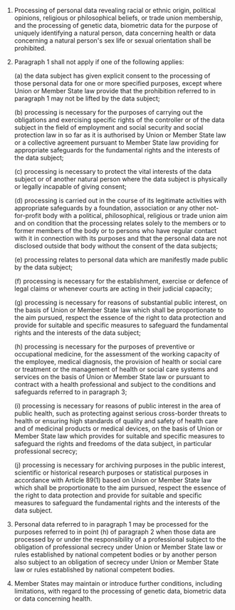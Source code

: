 1. Processing of personal data revealing racial or ethnic origin, political opinions, religious or philosophical beliefs, or trade union membership, and the processing of genetic data, biometric data for the purpose of uniquely identifying a natural person, data concerning health or data concerning a natural person's sex life or sexual orientation shall be prohibited.

2. Paragraph 1 shall not apply if one of the following applies:

    (a) the data subject has given explicit consent to the processing of those personal data for one or more specified purposes, except where Union or Member State law provide that the prohibition referred to in paragraph 1 may not be lifted by the data subject;

    (b) processing is necessary for the purposes of carrying out the obligations and exercising specific rights of the controller or of the data subject in the field of employment and social security and social protection law in so far as it is authorised by Union or Member State law or a collective agreement pursuant to Member State law providing for appropriate safeguards for the fundamental rights and the interests of the data subject;

    &#40;c) processing is necessary to protect the vital interests of the data subject or of another natural person where the data subject is physically or legally incapable of giving consent;

    (d) processing is carried out in the course of its legitimate activities with appropriate safeguards by a foundation, association or any other not-for-profit body with a political, philosophical, religious or trade union aim and on condition that the processing relates solely to the members or to former members of the body or to persons who have regular contact with it in connection with its purposes and that the personal data are not disclosed outside that body without the consent of the data subjects;

    (e) processing relates to personal data which are manifestly made public by the data subject;

    (f) processing is necessary for the establishment, exercise or defence of legal claims or whenever courts are acting in their judicial capacity;

    (g) processing is necessary for reasons of substantial public interest, on the basis of Union or Member State law which shall be proportionate to the aim pursued, respect the essence of the right to data protection and provide for suitable and specific measures to safeguard the fundamental rights and the interests of the data subject;

    (h) processing is necessary for the purposes of preventive or occupational medicine, for the assessment of the working capacity of the employee, medical diagnosis, the provision of health or social care or treatment or the management of health or social care systems and services on the basis of Union or Member State law or pursuant to contract with a health professional and subject to the conditions and safeguards referred to in paragraph 3;

    (i) processing is necessary for reasons of public interest in the area of public health, such as protecting against serious cross-border threats to health or ensuring high standards of quality and safety of health care and of medicinal products or medical devices, on the basis of Union or Member State law which provides for suitable and specific measures to safeguard the rights and freedoms of the data subject, in particular professional secrecy;

    (j) processing is necessary for archiving purposes in the public interest, scientific or historical research purposes or statistical purposes in accordance with Article 89(1) based on Union or Member State law which shall be proportionate to the aim pursued, respect the essence of the right to data protection and provide for suitable and specific measures to safeguard the fundamental rights and the interests of the data subject.

3. Personal data referred to in paragraph 1 may be processed for the purposes referred to in point (h) of paragraph 2 when those data are processed by or under the responsibility of a professional subject to the obligation of professional secrecy under Union or Member State law or rules established by national competent bodies or by another person also subject to an obligation of secrecy under Union or Member State law or rules established by national competent bodies.

4. Member States may maintain or introduce further conditions, including limitations, with regard to the processing of genetic data, biometric data or data concerning health.
